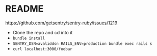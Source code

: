 # README

https://github.com/getsentry/sentry-ruby/issues/1219

* Clone the repo and cd into it
* `bundle install`
* `SENTRY_DSN=avaliddsn RAILS_ENV=production bundle exec rails s`
* `curl localhost:3000/foobar`
